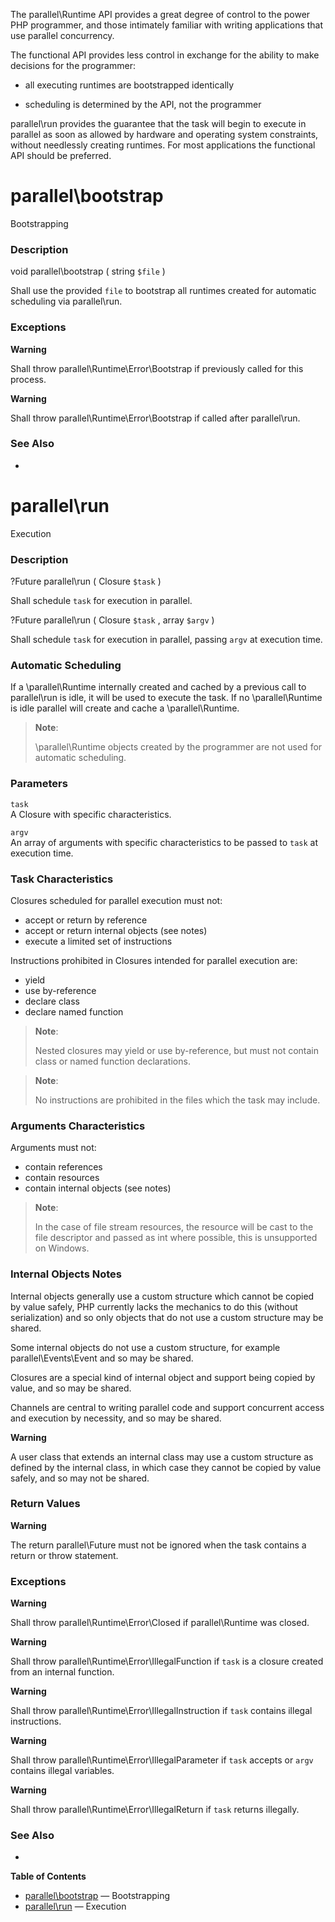 The <span class="classname">parallel\\Runtime</span> API provides a
great degree of control to the power PHP programmer, and those
intimately familiar with writing applications that use parallel
concurrency.

The functional API provides less control in exchange for the ability to
make decisions for the programmer:

-   all executing runtimes are bootstrapped identically

-   scheduling is determined by the API, not the programmer

<span class="function">parallel\\run</span> provides the guarantee that
the task will begin to execute in parallel as soon as allowed by
hardware and operating system constraints, without needlessly creating
runtimes. For most applications the functional API should be preferred.

parallel\\bootstrap
===================

Bootstrapping

### Description

<span class="type">void</span> <span
class="methodname">parallel\\bootstrap</span> ( <span
class="methodparam"><span class="type">string</span> `$file`</span> )

Shall use the provided `file` to bootstrap all runtimes created for
automatic scheduling via <span class="function">parallel\\run</span>.

### Exceptions

**Warning**

Shall throw <span
class="type">parallel\\Runtime\\Error\\Bootstrap</span> if previously
called for this process.

**Warning**

Shall throw <span
class="type">parallel\\Runtime\\Error\\Bootstrap</span> if called after
<span class="function">parallel\\run</span>.

### See Also

-   <a href="/class/parallel-runtime.html#parallel\Runtime::run" class="xref"></a>

parallel\\run
=============

Execution

### Description

<span class="type">?Future</span> <span
class="methodname">parallel\\run</span> ( <span
class="methodparam"><span class="type">Closure</span> `$task`</span> )

Shall schedule `task` for execution in parallel.

<span class="type">?Future</span> <span
class="methodname">parallel\\run</span> ( <span
class="methodparam"><span class="type">Closure</span> `$task`</span> ,
<span class="methodparam"><span class="type">array</span> `$argv`</span>
)

Shall schedule `task` for execution in parallel, passing `argv` at
execution time.

### Automatic Scheduling

If a <span class="classname">\\parallel\\Runtime</span> internally
created and cached by a previous call to <span
class="function">parallel\\run</span> is idle, it will be used to
execute the task. If no <span
class="classname">\\parallel\\Runtime</span> is idle parallel will
create and cache a <span class="classname">\\parallel\\Runtime</span>.

> **Note**:
>
> <span class="classname">\\parallel\\Runtime</span> objects created by
> the programmer are not used for automatic scheduling.

### Parameters

`task`  
A <span class="classname">Closure</span> with specific characteristics.

`argv`  
An <span class="type">array</span> of arguments with specific
characteristics to be passed to `task` at execution time.

### Task Characteristics

Closures scheduled for parallel execution must not:

-   accept or return by reference
-   accept or return internal objects (see notes)
-   execute a limited set of instructions

Instructions prohibited in Closures intended for parallel execution are:

-   yield
-   use by-reference
-   declare class
-   declare named function

> **Note**:
>
> Nested closures may yield or use by-reference, but must not contain
> class or named function declarations.

> **Note**:
>
> No instructions are prohibited in the files which the task may
> include.

### Arguments Characteristics

Arguments must not:

-   contain references
-   contain resources
-   contain internal objects (see notes)

> **Note**:
>
> In the case of file stream resources, the resource will be cast to the
> file descriptor and passed as <span class="type">int</span> where
> possible, this is unsupported on Windows.

### Internal Objects Notes

Internal objects generally use a custom structure which cannot be copied
by value safely, PHP currently lacks the mechanics to do this (without
serialization) and so only objects that do not use a custom structure
may be shared.

Some internal objects do not use a custom structure, for example <span
class="classname">parallel\\Events\\Event</span> and so may be shared.

Closures are a special kind of internal object and support being copied
by value, and so may be shared.

Channels are central to writing parallel code and support concurrent
access and execution by necessity, and so may be shared.

**Warning**

A user class that extends an internal class may use a custom structure
as defined by the internal class, in which case they cannot be copied by
value safely, and so may not be shared.

### Return Values

**Warning**

The return <span class="type">parallel\\Future</span> must not be
ignored when the task contains a return or throw statement.

### Exceptions

**Warning**

Shall throw <span class="type">parallel\\Runtime\\Error\\Closed</span>
if <span class="type">parallel\\Runtime</span> was closed.

**Warning**

Shall throw <span
class="type">parallel\\Runtime\\Error\\IllegalFunction</span> if `task`
is a closure created from an internal function.

**Warning**

Shall throw <span
class="type">parallel\\Runtime\\Error\\IllegalInstruction</span> if
`task` contains illegal instructions.

**Warning**

Shall throw <span
class="type">parallel\\Runtime\\Error\\IllegalParameter</span> if `task`
accepts or `argv` contains illegal variables.

**Warning**

Shall throw <span
class="type">parallel\\Runtime\\Error\\IllegalReturn</span> if `task`
returns illegally.

### See Also

-   <a href="/class/parallel-runtime.html#parallel\Runtime::run" class="xref"></a>

**Table of Contents**

-   [parallel\\bootstrap](/functional/parallel.html#parallel\bootstrap)
    — Bootstrapping
-   [parallel\\run](/functional/parallel.html#parallel\run) — Execution
